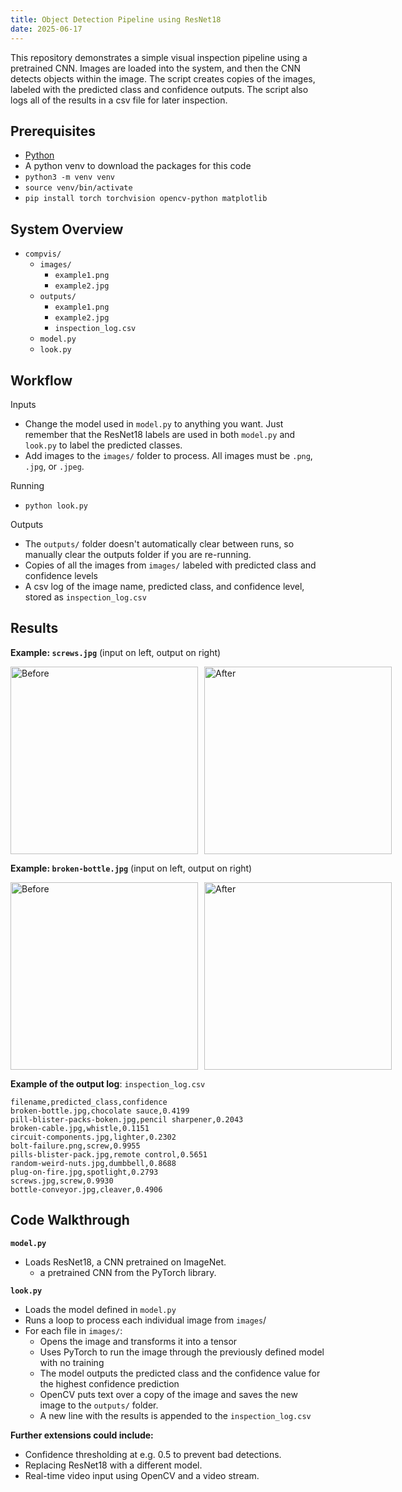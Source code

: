 ```yaml
---
title: Object Detection Pipeline using ResNet18
date: 2025-06-17
---
```



This repository demonstrates a simple visual inspection pipeline using a pretrained CNN. Images are loaded into the system, and then the CNN detects objects within the image. The script creates copies of the images, labeled with the predicted class and confidence outputs. The script also logs all of the results in a csv file for later inspection.

## Prerequisites

- [Python](/python)
- A python venv to download the packages for this code
- `python3 -m venv venv`
- `source venv/bin/activate`
- `pip install torch torchvision opencv-python matplotlib`

## System Overview

- `compvis/`
	- `images/`
		- `example1.png`
		- `example2.jpg`
	- `outputs/`
		- `example1.png`
		- `example2.jpg`
		- `inspection_log.csv`
	- `model.py`
	- `look.py`

## Workflow
Inputs
- Change the model used in `model.py` to anything you want. Just remember that the ResNet18 labels are used in both `model.py` and `look.py` to label the predicted classes.
- Add images to the `images/` folder to process. All images must be `.png`, `.jpg`, or `.jpeg`.

Running
- `python look.py`

Outputs
- The `outputs/` folder doesn't automatically clear between runs, so manually clear the outputs folder if you are re-running.
- Copies of all the images from `images/` labeled with predicted class and confidence levels
- A csv log of the image name, predicted class, and confidence level, stored as `inspection_log.csv`

## Results

**Example: `screws.jpg`** (input on left, output on right)
<div style="display: flex; gap: 10px;">
  <img src="/img/screws.jpg" alt="Before" width="300"/>
  <img src="/img/screws-labeled.jpg" alt="After" width="300"/>
</div>

**Example: `broken-bottle.jpg`** (input on left, output on right)
<div style="display: flex; gap: 10px;">
  <img src="/img/broken-bottle.jpg" alt="Before" width="300"/>
  <img src="/img/broken-bottle-labeled.jpg" alt="After" width="300"/>
</div>

**Example of the output log**: `inspection_log.csv`
```
filename,predicted_class,confidence
broken-bottle.jpg,chocolate sauce,0.4199
pill-blister-packs-boken.jpg,pencil sharpener,0.2043
broken-cable.jpg,whistle,0.1151
circuit-components.jpg,lighter,0.2302
bolt-failure.png,screw,0.9955
pills-blister-pack.jpg,remote control,0.5651
random-weird-nuts.jpg,dumbbell,0.8688
plug-on-fire.jpg,spotlight,0.2793
screws.jpg,screw,0.9930
bottle-conveyor.jpg,cleaver,0.4906
```


## Code Walkthrough

**`model.py`**
- Loads ResNet18, a CNN pretrained on ImageNet.
	- a pretrained CNN from the PyTorch library.

**`look.py`**
- Loads the model defined in `model.py`
- Runs a loop to process each individual image from `images`/
- For each file in `images/`:
	- Opens the image and transforms it into a tensor
	- Uses PyTorch to run the image through the previously defined model with no training
	- The model outputs the predicted class and the confidence value for the highest confidence prediction
	- OpenCV puts text over a copy of the image and saves the new image to the `outputs/` folder.
	- A new line with the results is appended to the `inspection_log.csv`

**Further extensions could include:**
- Confidence thresholding at e.g. 0.5 to prevent bad detections.
- Replacing ResNet18 with a different model.
- Real-time video input using OpenCV and a video stream.